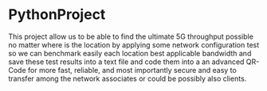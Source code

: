 # PythonProject
This project allow us to be able to find the ultimate 5G throughput possible no matter where is the location by applying some network configuration test so we can benchmark easily each location best applicable bandwidth and save these test results into a text file and code them into a an advanced QR-Code for more fast, reliable, and most importantly secure and easy to transfer among the network associates or could be possibly also clients.
